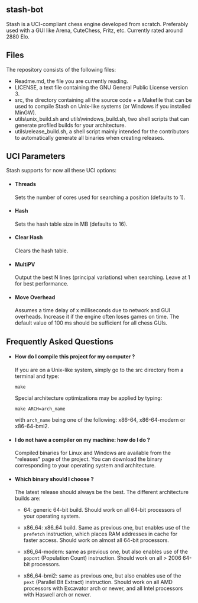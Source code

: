 ## stash-bot

Stash is a UCI-compliant chess engine developed from scratch. Preferably used
with a GUI like Arena, CuteChess, Fritz, etc. Currently rated around 2880 Elo.

## Files

The repository consists of the following files:

  * Readme.md, the file you are currently reading.
  * LICENSE, a text file containing the GNU General Public License version 3.
  * src, the directory containing all the source code + a Makefile that can be
    used to compile Stash on Unix-like systems (or Windows if you installed
    MinGW).
  * utils\\unix\_build.sh and utils\\windows\_build.sh, two shell scripts that
    can generate profiled builds for your architecture.
  * utils\\release\_build.sh, a shell script mainly intended for the
    contributors to automatically generate all binaries when creating releases.

## UCI Parameters

Stash supports for now all these UCI options:

  * #### Threads
    Sets the number of cores used for searching a position (defaults to 1).

  * #### Hash
    Sets the hash table size in MB (defaults to 16).

  * #### Clear Hash
    Clears the hash table.

  * #### MultiPV
    Output the best N lines (principal variations) when searching.
	Leave at 1 for best performance.

  * #### Move Overhead
    Assumes a time delay of x milliseconds due to network and GUI overheads.
	Increase it if the engine often loses games on time. The default value
	of 100 ms should be sufficient for all chess GUIs.

## Frequently Asked Questions

  * #### How do I compile this project for my computer ?
    If you are on a Unix-like system, simply go to the src directory from a
	terminal and type:
	```
	make
	```
	Special architecture optimizations may be applied by typing:
	```
	make ARCH=arch_name
	```
	with `arch_name` being one of the following: x86-64, x86-64-modern or
	x86-64-bmi2.

  * #### I do not have a compiler on my machine: how do I do ?
    Compiled binaries for Linux and Windows are available from the "releases"
	page of the project. You can download the binary corresponding to your
	operating system and architecture.

  * #### Which binary should I choose ?
    The latest release should always be the best. The different architecture
	builds are:
	  - 64: generic 64-bit build. Should work on all 64-bit processors
	    of your operating system.

	  - x86_64: x86_64 build. Same as previous one, but enables use of the
	    `prefetch` instruction, which places RAM addresses in cache for faster
		access. Should work on almost all 64-bit processors.

	  - x86_64-modern: same as previous one, but also enables use of the
	    `popcnt` (Population Count) instruction. Should work on all > 2006
		64-bit processors.

	  - x86_64-bmi2: same as previous one, but also enables use of the `pext`
	    (Parallel Bit Extract) instruction. Should work on all AMD
		processors with Excavator arch or newer, and all Intel processors with
		Haswell arch or newer.
